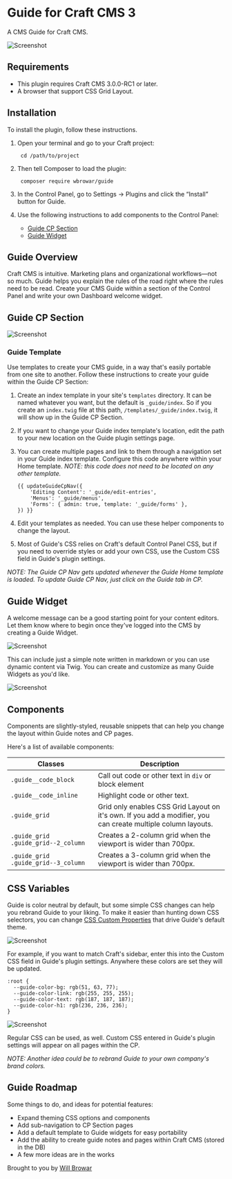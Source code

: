# Guide for Craft CMS 3

A CMS Guide for Craft CMS.

![Screenshot](resources/img/guide-cp.png)

## Requirements

- This plugin requires Craft CMS 3.0.0-RC1 or later.
- A browser that support CSS Grid Layout.

## Installation

To install the plugin, follow these instructions.

1. Open your terminal and go to your Craft project:

        cd /path/to/project

2. Then tell Composer to load the plugin:

        composer require wbrowar/guide

3. In the Control Panel, go to Settings → Plugins and click the “Install” button for Guide.

4. Use the following instructions to add components to the Control Panel:
   - [Guide CP Section](https://github.com/wbrowar/craft-3-guide#guide-cp-section)
   - [Guide Widget](https://github.com/wbrowar/craft-3-guide#guide-widget)

## Guide Overview

Craft CMS is intuitive. Marketing plans and organizational workflows—not so much. Guide helps you explain the rules of the road right where the rules need to be read. Create your CMS Guide within a section of the Control Panel and write your own Dashboard welcome widget.

## Guide CP Section

![Screenshot](resources/img/guide-cp-custom.png)

### Guide Template

Use templates to create your CMS guide, in a way that's easily portable from one site to another. Follow these instructions to create your guide within the Guide CP Section:

1. Create an index template in your site's `templates` directory. It can be named whatever you want, but the default is `_guide/index`. So if you create an `index.twig` file at this path, `/templates/_guide/index.twig`, it will show up in the Guide CP Section. 
2. If you want to change your Guide index template's location, edit the path to your new location on the Guide plugin settings page.
3. You can create multiple pages and link to them through a navigation set in your Guide index template. Configure this code anywhere within your Home template. *NOTE: this code does not need to be located on any other template.*
    
    ```$twig
    {{ updateGuideCpNav({
        'Editing Content': '_guide/edit-entries',
        'Menus': '_guide/menus',
        'Forms': { admin: true, template: '_guide/forms' },
    }) }}
    ```
    
4. Edit your templates as needed. You can use these helper components to change the layout.

5. Most of Guide's CSS relies on Craft's default Control Panel CSS, but if you need to override styles or add your own CSS, use the Custom CSS field in Guide's plugin settings.

*NOTE: The Guide CP Nav gets updated whenever the Guide Home template is loaded. To update Guide CP Nav, just click on the Guide tab in CP.*

## Guide Widget

A welcome message can be a good starting point for your content editors. Let them know where to begin once they've logged into the CMS by creating a Guide Widget.

![Screenshot](resources/img/guide-widget.png)

This can include just a simple note written in markdown or you can use dynamic content via Twig. You can create and customize as many Guide Widgets as you'd like.

![Screenshot](resources/img/guide-widget-settings.png)

## Components

Components are slightly-styled, reusable snippets that can help you change the layout within Guide notes and CP pages.

Here's a list of available components:

| Classes | Description |
| --- | --- |
| `.guide__code_block` | Call out code or other text in `div` or block element |
| `.guide__code_inline` | Highlight code or other text. |
| `.guide_grid` | Grid only enables CSS Grid Layout on it's own. If you add a modifier, you can create multiple column layouts. |
| `.guide_grid .guide_grid--2_column` | Creates a 2-column grid when the viewport is wider than 700px. |
| `.guide_grid .guide_grid--3_column` | Creates a 3-column grid when the viewport is wider than 700px. |

## CSS Variables

Guide is color neutral by default, but some simple CSS changes can help you rebrand Guide to your liking. To make it easier than hunting down CSS selectors, you can change [CSS Custom Properties](https://developer.mozilla.org/en-US/docs/Web/CSS/--*) that drive Guide's default theme.

![Screenshot](resources/img/guide-setting-colors-example.png)

For example, if you want to match Craft's sidebar, enter this into the Custom CSS field in Guide's plugin settings. Anywhere these colors are set they will be updated.

```$css
:root {
  --guide-color-bg: rgb(51, 63, 77);
  --guide-color-link: rgb(255, 255, 255);
  --guide-color-text: rgb(187, 187, 187);
  --guide-color-h1: rgb(236, 236, 236);
}
```

![Screenshot](resources/img/guide-settings.png)

Regular CSS can be used, as well. Custom CSS entered in Guide's plugin settings will appear on all pages within the CP.
 
*NOTE: Another idea could be to rebrand Guide to your own company's brand colors.*

## Guide Roadmap

Some things to do, and ideas for potential features:

- Expand theming CSS options and components
- Add sub-navigation to CP Section pages
- Add a default template to Guide widgets for easy portability
- Add the ability to create guide notes and pages within Craft CMS (stored in the DB)
- A few more ideas are in the works

Brought to you by [Will Browar](https://twitter.com/wbrowar)
